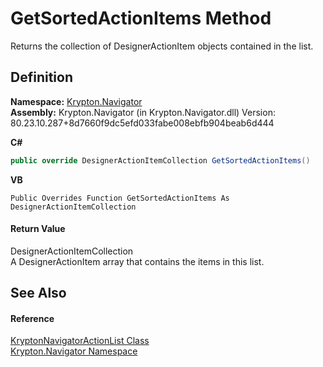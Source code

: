 # GetSortedActionItems Method


Returns the collection of DesignerActionItem objects contained in the list.



## Definition
**Namespace:** <a href="a21ac074-d119-3dc6-bd1c-d3a12c0128bc.md">Krypton.Navigator</a>  
**Assembly:** Krypton.Navigator (in Krypton.Navigator.dll) Version: 80.23.10.287+8d7660f9dc5efd033fabe008ebfb904beab6d444

**C#**
``` C#
public override DesignerActionItemCollection GetSortedActionItems()
```
**VB**
``` VB
Public Overrides Function GetSortedActionItems As DesignerActionItemCollection
```



#### Return Value
DesignerActionItemCollection  
A DesignerActionItem array that contains the items in this list.

## See Also


#### Reference
<a href="fad082bb-2a8d-022e-8c74-00901d939289.md">KryptonNavigatorActionList Class</a>  
<a href="a21ac074-d119-3dc6-bd1c-d3a12c0128bc.md">Krypton.Navigator Namespace</a>  
